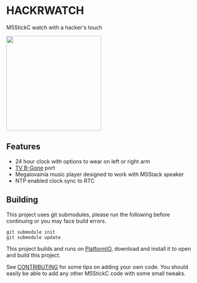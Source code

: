 # HACKRWATCH
M5StickC watch with a hacker's touch

<img src="https://user-images.githubusercontent.com/8205849/135936236-0e4091c1-fbc2-4b9d-b809-6c028b977250.png" width="250"/>


## Features
* 24 hour clock with options to wear on left or right arm
* [TV B-Gone](http://www.righto.com/2010/11/improved-arduino-tv-b-gone.html) port
* Megalovainia music player designed to work with M5Stack speaker
* NTP enabled clock sync to RTC

## Building

This project uses git submodules, please run the following before continuing or you may face build errors.

```
git submodule init
git submodule update
```

This project builds and runs on [PlatformIO](https://platformio.org/), download and install it to open and build this project.

See [CONTRIBUTING](CONTRIBUTING.md) for some tips on adding your own code. You should easily be able to add any other M5StickC code with some small tweaks.
